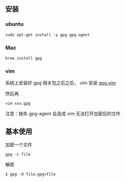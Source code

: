 ## 安装

### ubuntu

```
sudo apt-get install -y gpg gpg-agent
```


### Mac

```
brew install gpg
```

### vim

系统上安装好 gpg 相关包之后之后，
vim 安装 [gpg.vim](https://www.vim.org/scripts/script.php?script_id=661)

然后再

```
vim xxx.gpg
```

注意：缺失 gpg-agent 会造成 vim 无法打开加密后的文件

## 基本使用

加密一个文件

```
gpg -c file
```

解密

```
$ gpg -d file.gpg>file
```
